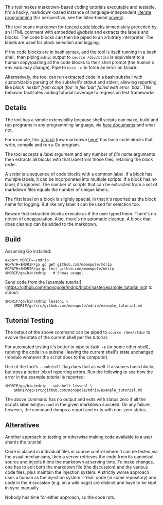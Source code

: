 
This tool makes markdown-based coding tutorials executable and
testable.  It's a hacky, markdown-based instance of
language-independent [literate
programming](http://en.wikipedia.org/wiki/Literate_programming) (for
perspective, see the latex-based
[noweb](http://en.wikipedia.org/wiki/Noweb)).

The tool scans markdown for [fenced code
blocks](https://help.github.com/articles/github-flavored-markdown/#fenced-code-blocks)
immediately preceded by an HTML comment with embedded _@labels_ and
extracts the labels and blocks.  The code blocks can then be piped to
an arbitrary interpreter.  The labels are used for block selection and
logging.

If the code blocks are in bash syntax, and the tool is itself running
in a bash shell, then piping `mdrip` output to `source /dev/stdin` is
equivalent to a human copy/pasting all the code blocks to their shell
prompt (the human's env vars may change).  Pipe to `bash -e` to force
an error on failure.

Alternatively, the tool can run extracted code in a bash subshell with
customizable parsing of the subshell's stdout and stderr, allowing
reporting like _block 'nesbit' from script 'foo' in file 'bar' failed with
error 'baz'_.  This behavior facilitates adding tutorial coverage to
regression test frameworks.

## Details

The tool has a simple extensibility because shell scripts can
make, build and run programs in any programming language, via [_here_
documents](http://tldp.org/LDP/abs/html/here-docs.html) and what not.

For example, this
[tutorial](https://github.com/monopole/mdrip/blob/master/example_tutorial.md)
(raw markdown
[here](https://raw.githubusercontent.com/monopole/mdrip/master/example_tutorial.md))
has bash code blocks that write, compile and run a Go program.

The tool accepts a _label_ argument and any number of _file name_
arguments then extracts all blocks with that label from those files,
retaining the block order.

A _script_ is a sequence of code blocks with a common label.  If a
block has multiple labels, it can be incorporated into multiple
scripts.  If a block has no label, it's ignored.  The number of
scripts that can be extracted from a set of markdown files equals the
number of unique labels.

The first label on a block is slightly special, in that it's
reported as the block name for logging.  But like any label
it can be used for selection too.

Beware that extracted blocks execute as if the user typed them.
There's no notion of encapsulation.  Also, there's no automatic
cleanup.  A block that does cleanup can be added to the markdown.

## Build

Assuming Go installed:

```
export MDRIP=~/mdrip
GOPATH=$MDRIP/go go get github.com/monopole/mdrip
GOPATH=$MDRIP/go go test github.com/monopole/mdrip
$MDRIP/go/bin/mdrip   # Shows usage.
```

Send code from the [example tutorial]
(https://github.com/monopole/mdrip/blob/master/example_tutorial.md) to
stdout:

```
$MDRIP/go/bin/mdrip lesson1 \
    $MDRIP/go/src/github.com/monopole/mdrip/example_tutorial.md
```

## Tutorial Testing

The output of the above command can be piped to `source /dev/stdin` to
evolve the state of the current shell per the tutorial.

For automated testing it's better to pipe to `bash -e` (or some other
shell), running the code in a subshell leaving the current shell's
state unchanged (modulo whatever the script does to the computer).

Use of the tool's `--subshell` flag does that as well.  It assumes
bash blocks, but does a better job of reporting errors.
Run the following to see how the error in the example tutorial
is reported:

```
$MDRIP/go/bin/mdrip --subshell lesson1 \
    $MDRIP/go/src/github.com/monopole/mdrip/example_tutorial.md
```

The above command has no output and exits with status zero if all the
scripts labelled `@lesson1` in the given markdown succeed.  On any
failure, however, the command dumps a report and exits with non-zero
status.

## Alteratives

Another approach to testing or otherwise making code available to a user
shards the tutorial.

Code is placed in individual files in source control where it can be
tested via the usual mechanisms, then a server retrieves the code from
its canonical source and injects it into the markdown at serving time.
To make changes, one has to edit both the markdown file (the
discussion) and the various code files, plus maintain the injection
system.  A strictly worse approach uses a human as the injection
system - 'real' code (in some repository) and code in the discussion
(e.g.  on a wiki page) are distinct and have to be kept in sync
manually.

Nobody has time for either approach, so the code rots.
